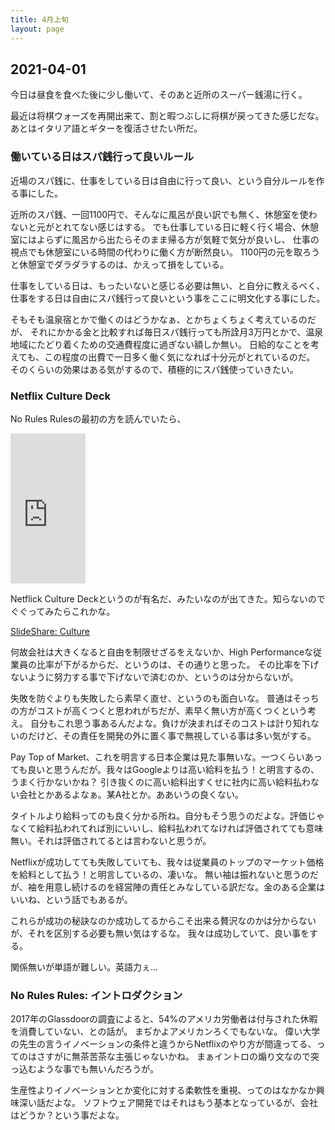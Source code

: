 ```yaml
---
title: 4月上旬
layout: page
---
```


## 2021-04-01

今日は昼食を食べた後に少し働いて、そのあと近所のスーパー銭湯に行く。

最近は将棋ウォーズを再開出来て、割と暇つぶしに将棋が戻ってきた感じだな。
あとはイタリア語とギターを復活させたい所だ。

### 働いている日はスパ銭行って良いルール

近場のスパ銭に、仕事をしている日は自由に行って良い、という自分ルールを作る事にした。

近所のスパ銭、一回1100円で、そんなに風呂が良い訳でも無く、休憩室を使わないと元がとれてない感じはする。
でも仕事している日に軽く行く場合、休憩室にはよらずに風呂から出たらそのまま帰る方が気軽で気分が良いし、
仕事の視点でも休憩室にいる時間の代わりに働く方が断然良い。
1100円の元を取ろうと休憩室でダラダラするのは、かえって損をしている。

仕事をしている日は、もったいないと感じる必要は無い、と自分に教えるべく、
仕事をする日は自由にスパ銭行って良いという事をここに明文化する事にした。

そもそも温泉宿とかで働くのはどうかなぁ、とかちょくちょく考えているのだが、
それにかかる金と比較すれば毎日スパ銭行っても所詮月3万円とかで、温泉地域にたどり着くための交通費程度に過ぎない額しか無い。
日給的なことを考えても、この程度の出費で一日多く働く気になれば十分元がとれているのだ。
そのくらいの効果はある気がするので、積極的にスパ銭使っていきたい。


### Netflix Culture Deck

No Rules Rulesの最初の方を読んでいたら、

<iframe style="width:120px;height:240px;" marginwidth="0" marginheight="0" scrolling="no" frameborder="0" src="https://rcm-fe.amazon-adsystem.com/e/cm?ref=tf_til&t=karino203-22&m=amazon&o=9&p=8&l=as1&IS1=1&detail=1&asins=B081Y3R657&linkId=5191c30947d1643e8887264f2ae8dc6a&bc1=ffffff&amp;lt1=_top&fc1=333333&lc1=0066c0&bg1=ffffff&f=ifr">
    </iframe>

Netflick Culture Deckというのが有名だ、みたいなのが出てきた。知らないのでぐぐってみたらこれかな。

[SlideShare: Culture](https://www.slideshare.net/reed2001/culture-1798664/)

何故会社は大きくなると自由を制限せざるをえないか、High Performanceな従業員の比率が下がるからだ、というのは、その通りと思った。
その比率を下げないように努力する事で下げないで済むのか、というのは分からないが。

失敗を防ぐよりも失敗したら素早く直せ、というのも面白いな。
普通はそっちの方がコストが高くつくと思われがちだが、素早く無い方が高くつくという考え。
自分もこれ思う事あるんだよな。負けが決まればそのコストは計り知れないのだけど、その責任を開発の外に置く事で無視している事は多い気がする。

Pay Top of Market、これを明言する日本企業は見た事無いな。一つくらいあっても良いと思うんだが。我々はGoogleよりは高い給料を払う！と明言するの、うまく行かないかね？
引き抜くのに高い給料出すくせに社内に高い給料払わない会社とかあるよなぁ。某A社とか。ああいうの良くない。

タイトルより給料ってのも良く分かる所ね。自分もそう思うのだよな。評価じゃなくて給料払われてれば別にいいし、給料払われてなければ評価されてても意味無い。それは評価されてるとは言わないと思うが。

Netflixが成功してても失敗していても、我々は従業員のトップのマーケット価格を給料として払う！と明言しているの、凄いな。
無い袖は振れないと思うのだが、袖を用意し続けるのを経営陣の責任とみなしている訳だな。金のある企業はいいね、という話でもあるが。

これらが成功の秘訣なのか成功してるからこそ出来る贅沢なのかは分からないが、それを区別する必要も無い気はするな。
我々は成功していて、良い事をする。

関係無いが単語が難しい。英語力ぇ…

### No Rules Rules: イントロダクション

2017年のGlassdoorの調査によると、54%のアメリカ労働者は付与された休暇を消費していない、との話が。
まぢかよアメリカンろくでもないな。
偉い大学の先生の言うイノベーションの条件と違うからNetflixのやり方が間違ってる、ってのはさすがに無茶苦茶な主張じゃないかね。
まぁイントロの煽り文なので突っ込むような事でも無いんだろうが。

生産性よりイノベーションとか変化に対する柔軟性を重視、ってのはなかなか興味深い話だよな。
ソフトウェア開発ではそれはもう基本となっているが、会社はどうか？という事だよな。
